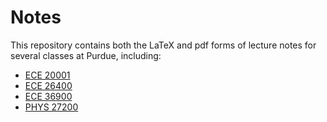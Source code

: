 # Notes
This repository contains both the LaTeX and pdf forms of lecture notes for several classes at Purdue, including:

- [ECE 20001](ECE20001/ECE20001Notes.pdf)
- [ECE 26400](ECE26400/ECE26400Notes.pdf)
- [ECE 36900](ECE36900/ECE36900Notes.pdf)
- [PHYS 27200](PHYS27200/PHYS27200Notes.pdf)

